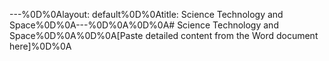 ---%0D%0Alayout: default%0D%0Atitle: Science Technology and Space%0D%0A---%0D%0A%0D%0A# Science Technology and Space%0D%0A%0D%0A[Paste detailed content from the Word document here]%0D%0A 
